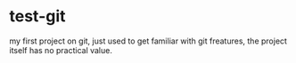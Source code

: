 # test-git
my first project on git, just used to get familiar with git freatures, the project itself has no practical value.
